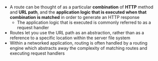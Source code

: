 - A route can be thought of as a particular **combination** of **HTTP** method and **URL path**, and the **application logic that is executed when that combination is matched** in order to generate an HTTP response
  - The application logic that is executed is commonly referred to as a request handler
- Routes let you use the URL path as an abstraction, rather than as a reference to a specific location within the server file system
- Within a networked application, routing is often handled by a routing engine which abstracts away the complexity of matching routes and executing request handlers
